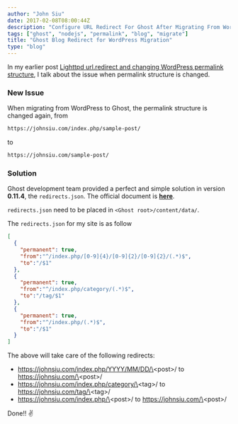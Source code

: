 ```yaml
---
author: "John Siu"
date: 2017-02-08T08:00:44Z
description: "Configure URL Redirect For Ghost After Migrating From WordPress."
tags: ["ghost", "nodejs", "permalink", "blog", "migrate"]
title: "Ghost Blog Redirect for WordPress Migration"
type: "blog"
---
```


In my earlier post [Lighttpd url.redirect and changing WordPress permalink structure](/blog/lighttpd-redirect-and-wp-permalink/), I talk about the issue when permalink structure is changed.
<!--more-->

### New Issue

When migrating from WordPress to Ghost, the permalink structure is changed again, from

```txt
https://johnsiu.com/index.php/sample-post/
```

to

```txt
https://johnsiu.com/sample-post/
```

### Solution

Ghost development team provided a perfect and simple solution in version __0.11.4__, the `redirects.json`. The official document is __[here](//support.ghost.org/redirects/)__.

`redirects.json` need to be placed in `<Ghost root>/content/data/`.

The `redirects.json` for my site is as follow

```json
[
  {
    "permanent": true,
    "from":"^/index.php/[0-9]{4}/[0-9]{2}/[0-9]{2}/(.*)$",
    "to":"/$1"
  },
  {
    "permanent": true,
    "from":"^/index.php/category/(.*)$",
    "to":"/tag/$1"
  },
  {
    "permanent": true,
    "from":"^/index.php/(.*)$",
    "to":"/$1"
  }
]
```

The above will take care of the following redirects:

- https://johnsiu.com/index.php/YYYY/MM/DD/\<post\>/ to https://johnsiu.com/\<post\>/
- https://johnsiu.com/index.php/category/\<tag\>/ to https://johnsiu.com/tag/\<tag\>/
- https://johnsiu.com/index.php/\<post\>/ to https://johnsiu.com/\<post\>/

Done!! ✌️